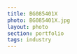 ```yaml
--- 
title: BG085401X 
photo: BG085401X.jpg 
layout: photo 
section: portfolio 
tags: industry 
---  
```

  

